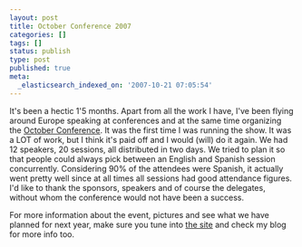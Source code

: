 ```yaml
---
layout: post
title: October Conference 2007
categories: []
tags: []
status: publish
type: post
published: true
meta:
  _elasticsearch_indexed_on: '2007-10-21 07:05:54'
---
```

<p>It's been a hectic 1'5 months. Apart from all the work I have, I've been flying around Europe speaking at conferences and at the same time organizing the <a href="http://www.octoberconference.net">October Conference</a>. It was the first time I was running the show. It was a LOT of work, but I think it's paid off and I would (will) do it again. We had 12 speakers, 20 sessions, all distributed in two days. We tried to plan it so that people could always pick between an English and Spanish session concurrently. Considering 90% of the attendees were Spanish, it actually went pretty well since at all times all sessions had good attendance figures. I'd like to thank the sponsors, speakers and of course the delegates, without whom the conference would not have been a success.</p>  <p>For more information about the event, pictures and see what we have planned for next year, make sure you tune into <a href="http://www.octoberconference.net">the site</a> and check my blog for more info too.</p>
